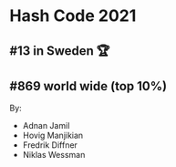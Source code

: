 # Hash Code 2021
## \#13 in Sweden  :trophy:
## \#869 world wide (top 10%)

By:
* Adnan Jamil
* Hovig Manjikian
* Fredrik Diffner
* Niklas Wessman
